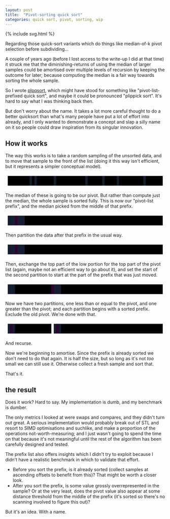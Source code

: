 ```yaml
---
layout: post
title:  "Pivot-sorting quick sort"
categories: quick sort, pivot, sorting, wip
---
```

{% include svg.html %}

Regarding those quick-sort variants which do things like median-of-k pivot
selection before subdividing...

A couple of years ago (before I lost access to the write-up I did at that time)
it struck me that the diminishing-returns of using the median of larger samples
could be amortised over multiple levels of recursion by keeping the outcome for
later; because computing the median is a fair way towards sorting the whole
sample.

So I wrote [plpqsort][], which might have stood for something like
"pivot-list-prefixed quick sort", and maybe it could be pronounced "plippick
sort".  It's hard to say what I was thinking back then.

But don't worry about the name.  It takes a lot more careful thought to do a
better quicksort than what's many people have put a lot of effort into already,
and I only wanted to demonstrate a concept and slap a silly name on it so
people could draw inspiration from its singular innovation.

## How it works

The way this works is to take a random sampling of the unsorted data, and to
move that sample to the front of the list (doing it this way isn't efficient,
but it represents a simpler conceptual model).

<svg width="100%" height="60" viewbox="0 0 660 60">
  <defs>
    <path id="value0" width="10" height="40" d="M5 44 V50" stroke-width="6" />
    <path id="value1" width="10" height="40" d="M5 42 V50" stroke-width="6" />
    <path id="value2" width="10" height="40" d="M5 40 V50" stroke-width="6" />
    <path id="value3" width="10" height="40" d="M5 38 V50" stroke-width="6" />
    <path id="value4" width="10" height="40" d="M5 36 V50" stroke-width="6" />
    <path id="value5" width="10" height="40" d="M5 34 V50" stroke-width="6" />
    <path id="value6" width="10" height="40" d="M5 32 V50" stroke-width="6" />
    <path id="value7" width="10" height="40" d="M5 30 V50" stroke-width="6" />
    <path id="value8" width="10" height="40" d="M5 28 V50" stroke-width="6" />
    <path id="value9" width="10" height="40" d="M5 28 V50" stroke-width="6" />
    <path id="valuea" width="10" height="40" d="M5 26 V50" stroke-width="6" />
    <path id="valueb" width="10" height="40" d="M5 24 V50" stroke-width="6" />
    <path id="valuec" width="10" height="40" d="M5 22 V50" stroke-width="6" />
    <path id="valued" width="10" height="40" d="M5 20 V50" stroke-width="6" />
    <path id="valuee" width="10" height="40" d="M5 18 V50" stroke-width="6" />
    <path id="valuef" width="10" height="40" d="M5 16 V50" stroke-width="6" />
    <rect id="element" width="10" height="40" y="10" fill="cornflowerblue" fill-opacity="0.2" />
    <rect id="pivot" width="10" height="40" y="10" fill="magenta" fill-opacity="0.2" />
  </defs>
  <rect id="array" width="640" height="40" y="10" x="10" />
  <use x="10" href="#valueb" />
  <use x="20" href="#value1" />
  <use x="30" href="#value7" />
  <use x="40" href="#value6" />
  <use x="50" href="#value7" />
  <use x="60" href="#value9" />
  <use x="70" href="#value1" />
  <use x="100" href="#element" /> <use x="100" href="#value7" />
  <use x="120" href="#element" /> <use x="120" href="#value2" />
  <use x="200" href="#element" /> <use x="200" href="#value0" />
  <use x="330" href="#element" /> <use x="330" href="#valuec" />
  <use x="400" href="#element" /> <use x="400" href="#value3" />
  <use x="460" href="#element" /> <use x="460" href="#valuee" />
  <use x="570" href="#element" /> <use x="570" href="#value2" />
  <g id="unsorted">
  <use x="80" href="#value1" />
  <use x="90" href="#value5" />
  <use x="110" href="#value0" />
  <use x="130" href="#value8" />
  <use x="140" href="#value2" />
  <use x="150" href="#value8" />
  <use x="160" href="#value4" />
  <use x="170" href="#value4" />
  <use x="180" href="#value7" />
  <use x="190" href="#valuef" />
  <use x="210" href="#valued" />
  <use x="220" href="#value8" />
  <use x="230" href="#valueb" />
  <use x="240" href="#value6" />
  <use x="250" href="#valuee" />
  <use x="260" href="#valuec" />
  <use x="270" href="#value0" />
  <use x="280" href="#value4" />
  <use x="290" href="#value4" />
  <use x="300" href="#value8" />
  <use x="310" href="#value8" />
  <use x="320" href="#value3" />
  <use x="340" href="#value9" />
  <use x="350" href="#value0" />
  <use x="360" href="#value5" />
  <use x="370" href="#value8" />
  <use x="380" href="#value5" />
  <use x="390" href="#value4" />
  <use x="410" href="#value2" />
  <use x="420" href="#valuee" />
  <use x="430" href="#value8" />
  <use x="440" href="#valuef" />
  <use x="450" href="#value7" />
  <use x="470" href="#valuef" />
  <use x="480" href="#valued" />
  <use x="490" href="#value5" />
  <use x="500" href="#valuee" />
  <use x="510" href="#value3" />
  <use x="520" href="#valueb" />
  <use x="530" href="#valueb" />
  <use x="540" href="#value3" />
  <use x="550" href="#value1" />
  <use x="560" href="#value0" />
  <use x="580" href="#valuef" />
  <use x="590" href="#value0" />
  <use x="600" href="#valueb" />
  <use x="610" href="#value1" />
  <use x="620" href="#valuee" />
  <use x="630" href="#value4" />
  <use x="640" href="#value8" />
  </g>
</svg>

The median of these is going to be our pivot.  But rather than compute just the
median, the whole sample is sorted fully.  This is now our "pivot-list prefix",
and the median picked from the middle of that prefix.

<svg width="100%" height="60" viewbox="0 0 660 60">
  <use href="#array" />
  <use x="10" href="#element" /> <use x="10" href="#value0" />
  <use x="20" href="#element" /> <use x="20" href="#value2" />
  <use x="30" href="#element" /> <use x="30" href="#value2" />
  <use x="40" href="#pivot"   /> <use x="40" href="#value3" />
  <use x="50" href="#element" /> <use x="50" href="#value7" />
  <use x="60" href="#element" /> <use x="60" href="#valuec" />
  <use x="70" href="#element" /> <use x="70" href="#valuee" />
  <use x="100" href="#valueb" />
  <use x="120" href="#value1" />
  <use x="200" href="#value7" />
  <use x="330" href="#value6" />
  <use x="400" href="#value7" />
  <use x="460" href="#value9" />
  <use x="570" href="#value1" />
  <use href="#unsorted" />
</svg>

Then partition the data after that prefix in the usual way.

<svg width="100%" height="60" viewbox="0 0 660 60">
  <use href="#array" />
  <use x="10" href="#element" /> <use x="10" href="#value0" />
  <use x="20" href="#element" /> <use x="20" href="#value2" />
  <use x="30" href="#element" /> <use x="30" href="#value2" />
  <use x="40" href="#pivot"   /> <use x="40" href="#value3" />
  <use x="50" href="#element" /> <use x="50" href="#value7" />
  <use x="60" href="#element" /> <use x="60" href="#valuec" />
  <use x="70" href="#element" /> <use x="70" href="#valuee" />

  <g id="unsorted_lo">
  <use x="80" href="#value1" />
  <use x="90" href="#value0" />
  <use x="100" href="#value1" />
  <use x="110" href="#value2" />
  <use x="120" href="#value0" />
  <use x="130" href="#value3" />
  <use x="140" href="#value0" />
  <use x="150" href="#value2" />
  <use x="160" href="#value3" />
  <use x="170" href="#value3" />
  <use x="180" href="#value1" />
  </g>
  <use x="190" href="#value0" />
  <use x="200" href="#value1" />
  <use x="210" href="#value0" />
  <use x="220" href="#value1" />
  <path d="M230 2 V58" />
  <g id="unsorted_hi">
  <use x="230" href="#value5" />
  <use x="240" href="#valueb" />
  <use x="250" href="#value8" />
  <use x="260" href="#value8" />
  <use x="270" href="#value4" />
  <use x="280" href="#value4" />
  <use x="290" href="#value7" />
  <use x="300" href="#valuef" />
  <use x="310" href="#value7" />
  <use x="320" href="#valued" />
  <use x="330" href="#value8" />
  <use x="340" href="#valueb" />
  <use x="350" href="#value6" />
  <use x="360" href="#valuee" />
  <use x="370" href="#valuec" />
  <use x="380" href="#value4" />
  <use x="390" href="#value4" />
  <use x="400" href="#value8" />
  <use x="410" href="#value8" />
  <use x="420" href="#value6" />
  <use x="430" href="#value9" />
  <use x="440" href="#value5" />
  <use x="450" href="#value8" />
  <use x="460" href="#value5" />
  <use x="470" href="#value4" />
  <use x="480" href="#value7" />
  <use x="490" href="#valuee" />
  <use x="500" href="#value8" />
  <use x="510" href="#valuef" />
  <use x="520" href="#value7" />
  <use x="530" href="#value9" />
  <use x="540" href="#valuef" />
  <use x="550" href="#valued" />
  <use x="560" href="#value5" />
  <use x="570" href="#valuee" />
  <use x="580" href="#valueb" />
  <use x="590" href="#valueb" />
  <use x="600" href="#valuef" />
  <use x="610" href="#valueb" />
  <use x="620" href="#valuee" />
  <use x="630" href="#value4" />
  <use x="640" href="#value8" />
  </g>
</svg>

Then, exchange the top part of the low portion for the top part of the pivot
list (again, maybe not an efficient way to go about it), and set the start of
the second partition to start at the part of the prefix that was just moved.

<svg width="100%" height="60" viewbox="0 0 660 60">
  <use href="#array" />
  <use x="10" href="#element" /> <use x="10" href="#value0" />
  <use x="20" href="#element" /> <use x="20" href="#value2" />
  <use x="30" href="#element" /> <use x="30" href="#value2" />
  <use x="40" href="#value0" />
  <use x="50" href="#value1" />
  <use x="60" href="#value0" />
  <use x="70" href="#value1" />

  <use href="#unsorted_lo" />
  <path d="M190 2 V58" />
  <use x="190" href="#pivot"   /> <use x="190" href="#value3" />
  <use x="200" href="#element" /> <use x="200" href="#value7" />
  <use x="210" href="#element" /> <use x="210" href="#valuec" />
  <use x="220" href="#element" /> <use x="220" href="#valuee" />
  <use href="#unsorted_hi" />
</svg>

Now we have two partitions, one less than or equal to the pivot, and one
greater than the pivot; and each partition begins with a sorted prefix.
Exclude the old pivot.  We're done with that.

<svg width="100%" height="60" viewbox="0 0 660 60">
  <rect x="10" y="10" width="180" height="40" />
  <use x="10" href="#element" /> <use x="10" href="#value0" />
  <use x="20" href="#pivot" /> <use x="20" href="#value2" />
  <use x="30" href="#element" /> <use x="30" href="#value2" />
  <use x="40" href="#value0" />
  <use x="50" href="#value1" />
  <use x="60" href="#value0" />
  <use x="70" href="#value1" />
  <use href="#unsorted_lo" />

  <rect x="200" y="10" width="450" height="40" />
  <use x="200" href="#element" /> <use x="200" href="#value7" />
  <use x="210" href="#pivot" /> <use x="210" href="#valuec" />
  <use x="220" href="#element" /> <use x="220" href="#valuee" />
  <use href="#unsorted_hi" />
</svg>

And recurse.

Now we're beginning to amortise.  Since the prefix is already sorted we don't
need to do that again.  It is half the size, but so long as it's not _too_
small we can still use it.  Otherwise collect a fresh sample and sort that.

That's it.

## the result

Does it work?  Hard to say.  My implementation is dumb, and my benchmark is
dumber.

The only metrics I looked at were swaps and compares, and they didn't turn out
great.  A serious implementation would probably break out of STL and resort to
SIMD optimisations and suchlike, and make a proportion of the operations
not-worth-measuring; and I just wasn't going to spend the time on that because
it's not meaningful until the rest of the algorithm has been carefully designed
and tested.

The prefix list also offers insights which I didn't try to exploit because I
didn't have a realistic benchmark in which to validate that effort.

* Before you sort the prefix, is it already sorted (collect samples at
  ascending offsets to benefit from this)?  That might be worth a closer look.
* After you sort the prefix, is some value grossly overrepresented in the
  sample?  Or at the very least, does the pivot value also appear at some
  distance threshold from the middle of the prefix (it's sorted so there's no
  scanning involved to figure this out)?

But it's an idea.  With a name.

[plpqsort]: https://github.com/sh1boot/plpqsort
